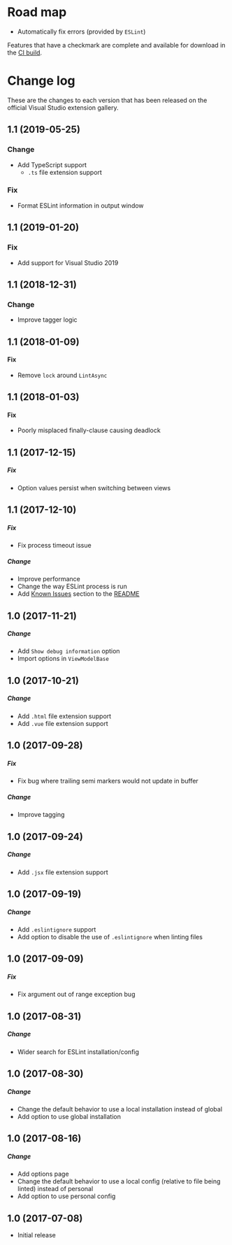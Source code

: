 # Road map

- Automatically fix errors (provided by `ESLint`)

Features that have a checkmark are complete and available for download in the
[CI build](http://vsixgallery.com/extension/21d9f99b-ec42-4df4-8b16-2a62db5392a5/).

# Change log

These are the changes to each version that has been released on the official Visual Studio extension gallery.

## 1.1 (2019-05-25)

### Change

- Add TypeScript support
  - `.ts` file extension support

### Fix

- Format ESLint information in output window

## 1.1 (2019-01-20)

### Fix

- Add support for Visual Studio 2019

## 1.1 (2018-12-31)

### Change

- Improve tagger logic

## 1.1 (2018-01-09)

#### Fix

- Remove `lock` around `LintAsync`

## 1.1 (2018-01-03)

#### Fix

- Poorly misplaced finally-clause causing deadlock

## 1.1 (2017-12-15)

##### Fix

- Option values persist when switching between views

## 1.1 (2017-12-10)

##### Fix

- Fix process timeout issue

##### Change

- Improve performance
- Change the way ESLint process is run
- Add [Known Issues](README.md#known-issues) section to the [README](README.md)

## 1.0 (2017-11-21)

##### Change

- Add `Show debug information` option
- Import options in `ViewModelBase`

## 1.0 (2017-10-21)

##### Change

- Add `.html` file extension support
- Add `.vue` file extension support

## 1.0 (2017-09-28)

##### Fix

- Fix bug where trailing semi markers would not update in buffer

##### Change

- Improve tagging

## 1.0 (2017-09-24)

##### Change

- Add `.jsx` file extension support

## 1.0 (2017-09-19)

##### Change

- Add `.eslintignore` support
- Add option to disable the use of `.eslintignore` when linting files

## 1.0 (2017-09-09)

##### Fix

- Fix argument out of range exception bug

## 1.0 (2017-08-31)

##### Change

- Wider search for ESLint installation/config

## 1.0 (2017-08-30)

##### Change

- Change the default behavior to use a local installation instead of global
- Add option to use global installation

## 1.0 (2017-08-16)

##### Change

- Add options page
- Change the default behavior to use a local config (relative to file being linted) instead of personal
- Add option to use personal config

## 1.0 (2017-07-08)

- Initial release
